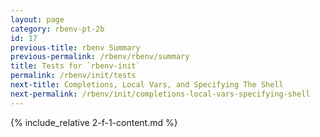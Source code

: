 ```yaml
---
layout: page
category: rbenv-pt-2b
id: 17
previous-title: rbenv Summary
previous-permalink: /rbenv/rbenv/summary
title: Tests for `rbenv-init`
permalink: /rbenv/init/tests
next-title: Completions, Local Vars, and Specifying The Shell
next-permalink: /rbenv/init/completions-local-vars-specifying-shell
---
```


{% include_relative 2-f-1-content.md %}
